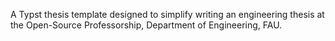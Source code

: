 A Typst thesis template designed to simplify writing an engineering thesis at the Open-Source Professorship, Department of Engineering, FAU.
